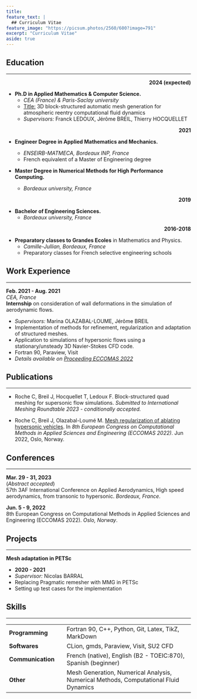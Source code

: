 ```yaml
---
title: 
feature_text: |
  ## Curriculum Vitae
feature_image: "https://picsum.photos/2560/600?image=791"
excerpt: "Curriculum Vitae"
aside: true
---
```


<center> </center>

## Education  
___

**<div style="text-align: right"> 2024 (expected) </div>**

* **Ph.D in Applied Mathematics & Computer Science.**
  * _CEA (France) & Paris-Saclay university_  
  * <u>Title:</u> 3D block-structured automatic mesh generation for atmospheric reentry computational fluid dynamics
  * _Supervisors:_ Franck LEDOUX, Jérôme BREIL, Thierry HOCQUELLET


**<div style="text-align: right"> 2021 </div>**

* **Engineer Degree in Applied Mathematics and Mechanics.**
  * _ENSEIRB-MATMECA, Bordeaux INP, France_  
  * French equivalent of a Master of Engineering degree


* **Master Degree in Numerical Methods for High Performance Computing.**
  * _Bordeaux university, France_  


**<div style="text-align: right"> 2019 </div>**

* **Bachelor of Engineering Sciences.**  
  * _Bordeaux university, France_  


**<div style="text-align: right"> 2016-2018 </div>**

* **Preparatory classes to Grandes Ecoles** in Mathematics and Physics.   
  * _Camille-Jullian, Bordeaux, France_
  * Preparatory classes for French selective engineering schools

## Work Experience
___

**Feb. 2021 - Aug. 2021**  
_CEA, France_  
**Internship** on consideration of wall deformations in the simulation of aerodynamic flows.
  * _Supervisors:_ Marina OLAZABAL-LOUME, Jérôme BREIL
  * Implementation of methods for refinement, regularization and adaptation of structured meshes. 
  * Application to simulations of hypersonic flows using a stationary/unsteady 3D Navier-Stokes CFD code.
  * Fortran 90, Paraview, Visit
  * _Details available on [Proceeding ECCOMAS 2022](https://claireroche.github.io/conference%20proceeding/2022/11/24/eccomas-proceeding/)_


## Publications
___

* Roche C, Breil J, Hocquellet T, Ledoux F. Block-structured quad meshing for supersonic flow simulations.
  _Submitted to International Meshing Roundtable 2023 - conditionally accepted._

* Roche C, Breil J, Olazabal-Loumé M. [Mesh regularization of ablating hypersonic vehicles](https://claireroche.github.io/conference%20proceeding/2022/11/24/eccomas-proceeding/). In _8th European
  Congress on Computational Methods in Applied Sciences and Engineering (ECCOMAS 2022)_. Jun 2022,
  Oslo, Norway.

## Conferences
___

**Mar. 29 - 31, 2023**  
(_Abstract accepted_)  
57th 3AF International Conference on Applied Aerodynamics, High speed aerodynamics, from transonic to
hypersonic. _Bordeaux, France_.  


**Jun. 5 - 9, 2022**  
8th European Congress on Computational Methods in Applied Sciences and Engineering (ECCOMAS 2022). _Oslo, Norway_.


## Projects
___

**Mesh adaptation in PETSc**
  * **2020 - 2021**
  * _Supervisor:_ Nicolas BARRAL
  * Replacing Pragmatic remesher with MMG in PETSc
  * Setting up test cases for the implementation




## Skills
___

|                                  |                                                                                      |
|:------------------------------------------|:-------------------------------------------------------------------------------------|
| **Programming**                           | Fortran 90, C++, Python, Git, Latex, TikZ, MarkDown                                  |
| **Softwares**                             | CLion, gmds, Paraview, Visit, SU2 CFD                                                |
| **Communication**&nbsp;&nbsp;&nbsp;&nbsp; | French (native), English (B2 - TOEIC:870), Spanish (beginner)                        |
| **Other**                                 | Mesh Generation, Numerical Analysis, Numerical Methods, Computational Fluid Dynamics |
